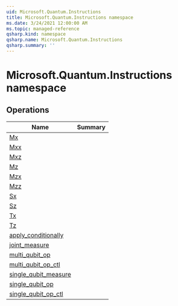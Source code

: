 ```yaml
---
uid: Microsoft.Quantum.Instructions
title: Microsoft.Quantum.Instructions namespace
ms.date: 3/24/2021 12:00:00 AM
ms.topic: managed-reference
qsharp.kind: namespace
qsharp.name: Microsoft.Quantum.Instructions
qsharp.summary: ''
---
```


# Microsoft.Quantum.Instructions namespace




<!-- summaries -->

## Operations

| Name | Summary |
|------|---------|
|[Mx](xref:Microsoft.Quantum.Instructions.Mx) |
|[Mxx](xref:Microsoft.Quantum.Instructions.Mxx) |
|[Mxz](xref:Microsoft.Quantum.Instructions.Mxz) |
|[Mz](xref:Microsoft.Quantum.Instructions.Mz) |
|[Mzx](xref:Microsoft.Quantum.Instructions.Mzx) |
|[Mzz](xref:Microsoft.Quantum.Instructions.Mzz) |
|[Sx](xref:Microsoft.Quantum.Instructions.Sx) |
|[Sz](xref:Microsoft.Quantum.Instructions.Sz) |
|[Tx](xref:Microsoft.Quantum.Instructions.Tx) |
|[Tz](xref:Microsoft.Quantum.Instructions.Tz) |
|[apply_conditionally](xref:Microsoft.Quantum.Instructions.apply_conditionally) |
|[joint_measure](xref:Microsoft.Quantum.Instructions.joint_measure) |
|[multi_qubit_op](xref:Microsoft.Quantum.Instructions.multi_qubit_op) |
|[multi_qubit_op_ctl](xref:Microsoft.Quantum.Instructions.multi_qubit_op_ctl) |
|[single_qubit_measure](xref:Microsoft.Quantum.Instructions.single_qubit_measure) |
|[single_qubit_op](xref:Microsoft.Quantum.Instructions.single_qubit_op) |
|[single_qubit_op_ctl](xref:Microsoft.Quantum.Instructions.single_qubit_op_ctl) |


<!-- /summaries -->
